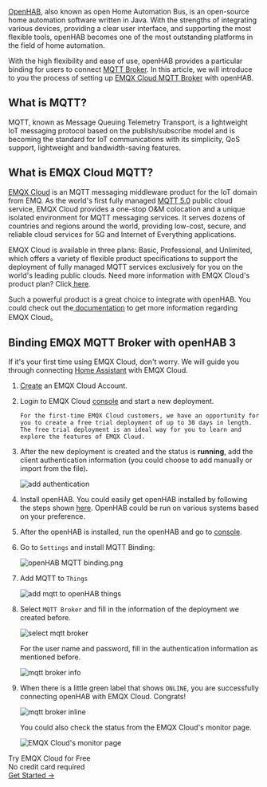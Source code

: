 [OpenHAB](https://www.openhab.org/), also known as open Home Automation Bus, is an open-source home automation software written in Java. With the strengths of integrating various devices, providing a clear user interface, and supporting the most flexible tools, openHAB becomes one of the most outstanding platforms in the field of home automation.

With the high flexibility and ease of use, openHAB provides a particular binding for users to connect [MQTT Broker](https://www.emqx.com/en/products/emqx). In this article, we will introduce to you the process of setting up [EMQX Cloud MQTT Broker](https://www.emqx.com/en/cloud) with openHAB.



## What is MQTT?

MQTT, known as Message Queuing Telemetry Transport, is a lightweight IoT messaging protocol based on the publish/subscribe model and is becoming the standard for IoT communications with its simplicity, QoS support, lightweight and bandwidth-saving features.



## What is EMQX Cloud MQTT?

[EMQX Cloud](https://www.emqx.com/en/cloud) is an MQTT messaging middleware product for the IoT domain from EMQ. As the world's first fully managed [MQTT 5.0](https://www.emqx.com/en/mqtt/mqtt5) public cloud service, EMQX Cloud provides a one-stop O&M colocation and a unique isolated environment for MQTT messaging services. It serves dozens of countries and regions around the world, providing low-cost, secure, and reliable cloud services for 5G and Internet of Everything applications.

EMQX Cloud is available in three plans: Basic, Professional, and Unlimited, which offers a variety of flexible product specifications to support the deployment of fully managed MQTT services exclusively for you on the world's leading public clouds. Need more information with EMQX Cloud's product plan? Click[ here](https://docs.emqx.io/en/cloud/latest/pricing.html).

Such a powerful product is a great choice to integrate with openHAB. You could check out the[ documentation](https://docs.emqx.io/en/cloud/latest/) to get more information regarding EMQX Cloud。



## Binding EMQX MQTT Broker with openHAB 3

If it's your first time using EMQX Cloud, don't worry. We will guide you through connecting [Home Assistant](https://www.emqx.com/en/blog/integrate-emqx-mqtt-cloud-with-home-assistant) with EMQX Cloud.

1. [Create](https://accounts.emqx.io/signup?continue=https://www.emqx.com/en/cloud) an EMQX Cloud Account.

2. Login to EMQX Cloud [console](https://cloud.emqx.io/console/) and start a new deployment.

   ```tip
   For the first-time EMQX Cloud customers, we have an opportunity for you to create a free trial deployment of up to 30 days in length. The free trial deployment is an ideal way for you to learn and explore the features of EMQX Cloud. 
   ```

3. After the new deployment is created and the status is **running**, add the client authentication information (you could choose to add manually or import from the file).  

   ![add authentication](https://docs.emqx.io/assets/img/auth.6543e1b4.png)

4. Install openHAB. You could easily get openHAB installed by following the steps shown [here](https://www.openhab.org/docs/installation/). OpenHAB could be run on various systems based on your preference. 

5. After the openHAB is installed, run the openHAB and go to [console](http://localhost:8080/).

6. Go to `Settings` and install MQTT Binding:

    ![openHAB MQTT binding.png](https://assets.emqx.com/images/cc395740e3aaa6c3b7f6599f38543c16.png)


7. Add MQTT to `Things`

    ![add mqtt to openHAB things](https://assets.emqx.com/images/b6f79d674a5fb01e49e4a391d751b2d1.png)

8. Select `MQTT Broker` and fill in the information of the deployment we created before.

    ![select mqtt broker](https://assets.emqx.com/images/1589a0bec044b3ce55522c81a47a8f85.png)

   For the user name and password, fill in the authentication information as mentioned before.

    ![mqtt broker info](https://assets.emqx.com/images/30bc01230493f1da0cb7c39818905a9c.png)
   

9. When there is a little green label that shows `ONLINE`, you are successfully connecting openHAB with EMQX Cloud. Congrats!

    ![mqtt broker inline](https://assets.emqx.com/images/a29093ef1b02ff829a64a6785c57c9b6.png)

   You could also check the status from the EMQX Cloud's monitor page.

    ![EMQX Cloud's monitor page](https://assets.emqx.com/images/8077ce96ef86b572fb6c15b1b8343cd0.png)


<section class="promotion">
    <div>
        Try EMQX Cloud for Free
        <div class="is-size-14 is-text-normal has-text-weight-normal">No credit card required</div>
    </div>
    <a href="https://www.emqx.com/en/signup?continue=https://cloud-intl.emqx.com/console/deployments/0?oper=new" class="button is-gradient px-5">Get Started →</a >
</section>
